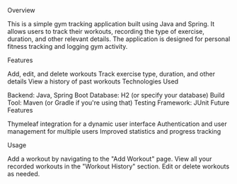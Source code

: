 Overview

This is a simple gym tracking application built using Java and Spring. 
It allows users to track their workouts, recording the type of exercise, duration, and other relevant details. 
The application is designed for personal fitness tracking and logging gym activity.

Features

Add, edit, and delete workouts
Track exercise type, duration, and other details
View a history of past workouts
Technologies Used

Backend: Java, Spring Boot
Database: H2 (or specify your database)
Build Tool: Maven (or Gradle if you're using that)
Testing Framework: JUnit
Future Features

Thymeleaf integration for a dynamic user interface
Authentication and user management for multiple users
Improved statistics and progress tracking

Usage

Add a workout by navigating to the "Add Workout" page.
View all your recorded workouts in the "Workout History" section.
Edit or delete workouts as needed.
